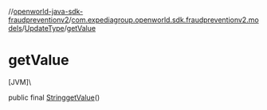 //[openworld-java-sdk-fraudpreventionv2](../../../index.md)/[com.expediagroup.openworld.sdk.fraudpreventionv2.models](../index.md)/[UpdateType](index.md)/[getValue](get-value.md)

# getValue

[JVM]\

public final [String](https://docs.oracle.com/javase/8/docs/api/java/lang/String.html)[getValue](get-value.md)()
